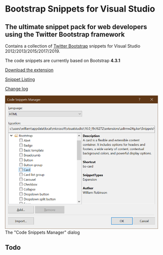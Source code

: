 Bootstrap Snippets for Visual Studio
=====================================

## The ultimate snippet pack for web developers using the Twitter Bootstrap framework

Contains a collection of [Twitter Bootstrap](https://getbootstrap.com/) snippets for Visual Studio 2012/2013/2015/2017/2019.

The code snippets are currently based on Bootstrap **4.3.1**

[Download the extension](https://visualstudiogallery.msdn.microsoft.com/)

[Snippet Listing](https://github.com/wiilliiam/bootstrap4-snippets-visual-studio/blob/master/snippet-listing.md)

[Change log](https://github.com/wiilliiam/bootstrap4-snippets-visual-studio/blob/master/change-log.md)

![The "Code Snippets Manager" dialog](Bootstrap4Snippets/preview.png)  
The "Code Snippets Manager" dialog

Todo
----

